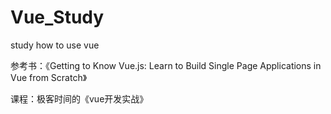 # Vue_Study
study how to use vue

参考书：《Getting to Know Vue.js: Learn to Build Single Page Applications in Vue from Scratch》

课程：极客时间的《vue开发实战》